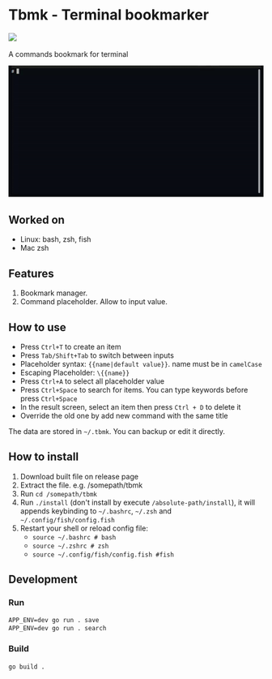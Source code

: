 # Tbmk - Terminal bookmarker

![](https://github.com/linhx/tbmk/actions/workflows/go.yml/badge.svg)

A commands bookmark for terminal

![demo](./tbmk.gif)


## Worked on

- Linux: bash, zsh, fish
- Mac zsh

## Features

1. Bookmark manager.
2. Command placeholder. Allow to input value.

## How to use

- Press `Ctrl+T` to create an item
- Press `Tab/Shift+Tab` to switch between inputs
- Placeholder syntax: `{{name|default value}}`. name must be in `camelCase`
- Escaping Placeholder: `\{{name}}`
- Press `Ctrl+A` to select all placeholder value
- Press `Ctrl+Space` to search for items. You can type keywords before press `Ctrl+Space`
- In the result screen, select an item then press `Ctrl + D` to delete it
- Override the old one by add new command with the same title

The data are stored in `~/.tbmk`. You can backup or edit it directly.

## How to install

1. Download built file on release page
2. Extract the file. e.g. /somepath/tbmk
3. Run `cd /somepath/tbmk`
4. Run `./install` (don't install by execute `/absolute-path/install`), it will appends keybinding to `~/.bashrc`, `~/.zsh` and `~/.config/fish/config.fish`
5. Restart your shell or reload config file:
    - `source ~/.bashrc # bash`
    - `source ~/.zshrc # zsh`
    - `source ~/.config/fish/config.fish #fish`

## Development

### Run

```shell
APP_ENV=dev go run . save
APP_ENV=dev go run . search
```

### Build

```shell
go build .
```


